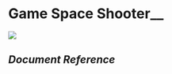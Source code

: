 # **Game Space Shooter**__
![](https://lh5.googleusercontent.com/9c0q0VkJGLCR6oeoYL3G_esaNY7wEEDHLpNXuzQIolqXUI5XA3L2vr4lKTyrOwx4uLCdJw)
## *Document Reference*

